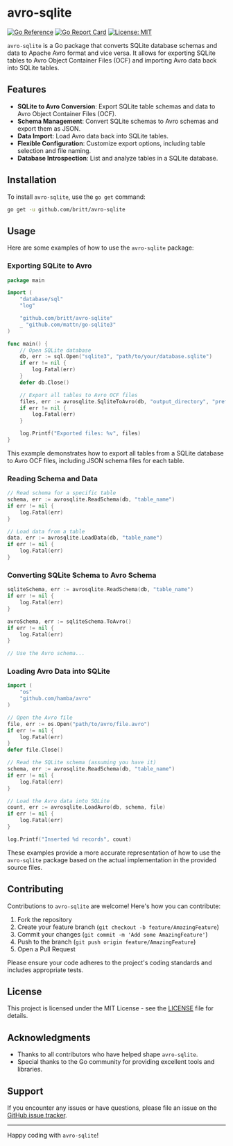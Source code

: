 # avro-sqlite

[![Go Reference](https://pkg.go.dev/badge/github.com/britt/avro-sqlite.svg)](https://pkg.go.dev/github.com/britt/avro-sqlite)
[![Go Report Card](https://goreportcard.com/badge/github.com/britt/avro-sqlite)](https://goreportcard.com/report/github.com/britt/avro-sqlite)
[![License: MIT](https://img.shields.io/badge/License-MIT-yellow.svg)](https://opensource.org/licenses/MIT)

`avro-sqlite` is a Go package that converts SQLite database schemas and data to Apache Avro format and vice versa. It allows for exporting SQLite tables to Avro Object Container Files (OCF) and importing Avro data back into SQLite tables.

## Features

- **SQLite to Avro Conversion**: Export SQLite table schemas and data to Avro Object Container Files (OCF).
- **Schema Management**: Convert SQLite schemas to Avro schemas and export them as JSON.
- **Data Import**: Load Avro data back into SQLite tables.
- **Flexible Configuration**: Customize export options, including table selection and file naming.
- **Database Introspection**: List and analyze tables in a SQLite database.

## Installation

To install `avro-sqlite`, use the `go get` command:

```bash
go get -u github.com/britt/avro-sqlite
```

## Usage

Here are some examples of how to use the `avro-sqlite` package:

### Exporting SQLite to Avro

```go
package main

import (
    "database/sql"
    "log"

    "github.com/britt/avro-sqlite"
    _ "github.com/mattn/go-sqlite3"
)

func main() {
    // Open SQLite database
    db, err := sql.Open("sqlite3", "path/to/your/database.sqlite")
    if err != nil {
        log.Fatal(err)
    }
    defer db.Close()

    // Export all tables to Avro OCF files
    files, err := avrosqlite.SqliteToAvro(db, "output_directory", "prefix_", true, nil)
    if err != nil {
        log.Fatal(err)
    }

    log.Printf("Exported files: %v", files)
}
```

This example demonstrates how to export all tables from a SQLite database to Avro OCF files, including JSON schema files for each table.

### Reading Schema and Data

```go
// Read schema for a specific table
schema, err := avrosqlite.ReadSchema(db, "table_name")
if err != nil {
    log.Fatal(err)
}

// Load data from a table
data, err := avrosqlite.LoadData(db, "table_name")
if err != nil {
    log.Fatal(err)
}
```

### Converting SQLite Schema to Avro Schema

```go
sqliteSchema, err := avrosqlite.ReadSchema(db, "table_name")
if err != nil {
    log.Fatal(err)
}

avroSchema, err := sqliteSchema.ToAvro()
if err != nil {
    log.Fatal(err)
}

// Use the Avro schema...
```

### Loading Avro Data into SQLite

```go
import (
    "os"
    "github.com/hamba/avro"
)

// Open the Avro file
file, err := os.Open("path/to/avro/file.avro")
if err != nil {
    log.Fatal(err)
}
defer file.Close()

// Read the SQLite schema (assuming you have it)
schema, err := avrosqlite.ReadSchema(db, "table_name")
if err != nil {
    log.Fatal(err)
}

// Load the Avro data into SQLite
count, err := avrosqlite.LoadAvro(db, schema, file)
if err != nil {
    log.Fatal(err)
}

log.Printf("Inserted %d records", count)
```

These examples provide a more accurate representation of how to use the `avro-sqlite` package based on the actual implementation in the provided source files.

## Contributing

Contributions to `avro-sqlite` are welcome! Here's how you can contribute:

1. Fork the repository
2. Create your feature branch (`git checkout -b feature/AmazingFeature`)
3. Commit your changes (`git commit -m 'Add some AmazingFeature'`)
4. Push to the branch (`git push origin feature/AmazingFeature`)
5. Open a Pull Request

Please ensure your code adheres to the project's coding standards and includes appropriate tests.

## License

This project is licensed under the MIT License - see the [LICENSE](LICENSE) file for details.

## Acknowledgments

- Thanks to all contributors who have helped shape `avro-sqlite`.
- Special thanks to the Go community for providing excellent tools and libraries.

## Support

If you encounter any issues or have questions, please file an issue on the [GitHub issue tracker](https://github.com/britt/avro-sqlite/issues).

---

Happy coding with `avro-sqlite`!
